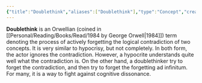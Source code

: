 ```yaml
---
{"title":"Doublethink","aliases":["Doublethink"],"type":"Concept","created":"2023-01-19T16:02:55+06:00","updated":"2023-03-25T22:37:57+06:00","dg-publish":true,"dg-note-icon":2,"tags":["concept","concept/psychology","concept/orwellian"],"dg-path":"Entities/Concepts/Doublethink.md","permalink":"/entities/concepts/doublethink/","dgPassFrontmatter":true,"noteIcon":2}
---
```


**Doublethink** is an Orwellian (coined in [[Personal/Reading/Books/Read/1984 by George Orwell\|1984]]) term denoting the process of actively forgetting the logical contradiction of two concepts. It is very similar to hypocrisy, but not completely. In both form, the actor ignores the contradiction. However, a hypocrite understands quite well what the contradiction is. On the other hand, a doublethinker try to forget the contradiction, and then try to forget the forgetting ad infinitum. For many, it is a way to fight against cognitive dissonance. 